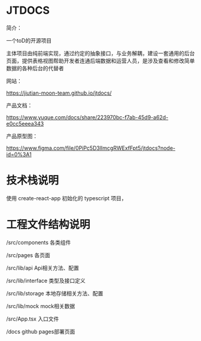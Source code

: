# JTDOCS

简介：

一个toD的开源项目

主体项目由纯前端实现，通过约定的抽象接口，与业务解耦，建设一套通用的后台页面，提供表格视图帮助开发者连通后端数据和运营人员，是涉及查看和修改简单数据的各种后台的代替者

网站：

https://jiutian-moon-team.github.io/jtdocs/

产品文档：

https://www.yuque.com/docs/share/223970bc-f7ab-45d9-a62d-e0cc5eeea343

产品原型图：

https://www.figma.com/file/0PiPc5D3lImcgRWExfFpt5/jtdocs?node-id=0%3A1

# 技术栈说明

使用 create-react-app 初始化的 typescript 项目，

# 工程文件结构说明

/src/components   各类组件

/src/pages   各页面

/src/lib/api   Api相关方法、配置

/src/lib/interface   类型及接口定义

/src/lib/storage   本地存储相关方法、配置

/src/lib/mock   mock相关数据

/src/App.tsx   入口文件

/docs   github pages部署页面